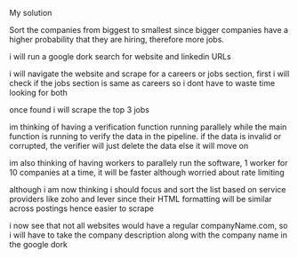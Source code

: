 My solution

Sort the companies from biggest to smallest since bigger companies have a higher probability that they are hiring, therefore more jobs.

i will run a google dork search for website and linkedin URLs

i will navigate the website and scrape for a careers or jobs section, first i will check if the jobs section is same as careers so i dont have to waste time looking for both

once found i will scrape the top 3 jobs

im thinking of having a verification function running parallely while the main function is running to verify the data in the pipeline. if the data is invalid or corrupted, the verifier will just delete the data else it will move on

im also thinking of having workers to parallely run the software, 1 worker for 10 companies at a time, it will be faster although worried about rate limiting


although i am now thinking i should focus and sort the list based on service providers like zoho and lever since their HTML formatting will be similar across postings hence easier to scrape



i now see that not all websites would have a regular companyName.com, so i will have to take the company description along with the company name in the google dork